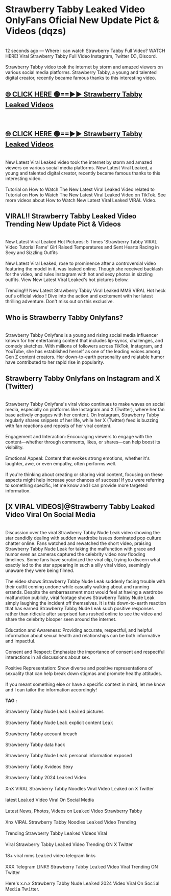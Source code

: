 # Strawberry Tabby Leaked Video OnlyFans Oficial New Update Pict & Videos (dqzs)
<br>
12 seconds ago — Where i can watch Strawberry Tabby Full Video? WATCH HERE! Viral Strawberry Tabby Full Video Instagram, Twitter (X), Discord.
<br><br>
Strawberry Tabby video took the internet by storm and amazed viewers on various social media platforms. Strawberry Tabby, a young and talented digital creator, recently became famous thanks to this interesting video.
<br>
<h2><a href="https://play.trustnlinepharmacy.us?title=Strawberry_Tabby">🌐 CLICK HERE 🟢==►► Strawberry Tabby Leaked Videos</a></h2>
<br>
<h2><a href="https://play.trustnlinepharmacy.us?title=Strawberry_Tabby">🌐 CLICK HERE 🟢==►► Strawberry Tabby Leaked Videos</a></h2>
<br>
New Latest Viral Leaked video took the internet by storm and amazed viewers on various social media platforms. New Latest Viral Leaked, a young and talented digital creator, recently became famous thanks to this interesting video.
<br><br>
Tutorial on How to Watch The New Latest Viral Leaked Video related to Tutorial on How to Watch The New Latest Viral Leaked Video on TikTok. See more videos about How to Watch New Latest Viral Leaked VIRAL Video.
<br>
<h2>VIRAL!! Strawberry Tabby Leaked Video Trending New Update Pict & Videos</h2>
<br>
New Latest Viral Leaked Hot Pictures: 5 Times 'Strawberry Tabby VIRAL Video Tutorial Fame' Girl Raised Temperatures and Sent Hearts Racing in Sexy and Sizzling Outfits
<br><br>
New Latest Viral Leaked, rose to prominence after a controversial video featuring the model in it, was leaked online. Though she received backlash for the video, and rules Instagram with hot and sexy photos in sizzling outfits. View New Latest Viral Leaked's hot pictures below.
<br><br>
Trending!!! New Latest Strawberry Tabby Viral Leaked MMS VIRAL Hot heck out's official video ! Dive into the action and excitement with her latest thrilling adventure. Don't miss out on this exclusive.
<br>
<h2>Who is Strawberry Tabby Onlyfans?</h2>
<br>
Strawberry Tabby Onlyfans is a young and rising social media influencer known for her entertaining content that includes lip-syncs, challenges, and comedy sketches. With millions of followers across TikTok, Instagram, and YouTube, she has established herself as one of the leading voices among Gen Z content creators. Her down-to-earth personality and relatable humor have contributed to her rapid rise in popularity.
<br>
<h2>Strawberry Tabby Onlyfans on Instagram and X (Twitter)</h2>
<br>
Strawberry Tabby Onlyfans's viral video continues to make waves on social media, especially on platforms like Instagram and X (Twitter), where her fan base actively engages with her content. On Instagram, Strawberry Tabby regularly shares snippets of her life, while her X (Twitter) feed is buzzing with fan reactions and reposts of her viral content.
<br><br>
Engagement and Interaction: Encouraging viewers to engage with the content—whether through comments, likes, or shares—can help boost its visibility.
<br><br>
Emotional Appeal: Content that evokes strong emotions, whether it's laughter, awe, or even empathy, often performs well.
<br><br>
If you're thinking about creating or sharing viral content, focusing on these aspects might help increase your chances of success! If you were referring to something specific, let me know and I can provide more targeted information.
<br>
<h2>[X VIRAL VIDEOS]@Strawberry Tabby Leaked Video Viral On Social Media</h2>
<br>
Discussion over the viral Strawberry Tabby Nude Leak video showing the star candidly dealing with sudden wardrobe issues dominated pop culture chatter online. Fans watched and rewatched the short video, praising Strawberry Tabby Nude Leak for taking the malfunction with grace and humor even as cameras captured the celebrity video now flooding timelines. Some fans have scrutinized the viral clip, trying to discern what exactly led to the star appearing in such a silly viral video, seemingly unaware they were being filmed.
<br><br>
The video shows Strawberry Tabby Nude Leak suddenly facing trouble with their outfit coming undone while casually walking about and running errands. Despite the embarrassment most would feel at having a wardrobe malfunction publicly, viral footage shows Strawberry Tabby Nude Leak simply laughing the incident off themselves. It is this down-to-earth reaction that has earned Strawberry Tabby Nude Leak such positive responses rather than ridicule after surprised fans rushed online to see the video and share the celebrity blooper seen around the internet.
<br><br>
Education and Awareness: Providing accurate, respectful, and helpful information about sexual health and relationships can be both informative and impactful.
<br><br>
Consent and Respect: Emphasize the importance of consent and respectful interactions in all discussions about sex.
<br><br>
Positive Representation: Show diverse and positive representations of sexuality that can help break down stigmas and promote healthy attitudes.
<br><br>
If you meant something else or have a specific context in mind, let me know and I can tailor the information accordingly!
<br><br>
<strong>TAG :</strong>
<br><br>
Strawberry Tabby Nude Lea𝚔 Lea𝚔ed pictures
<br><br>
Strawberry Tabby Nude Lea𝚔 explicit content Lea𝚔
<br><br>
Strawberry Tabby account breach
<br><br>
Strawberry Tabby data hack
<br><br>
Strawberry Tabby Nude Lea𝚔 personal information exposed
<br><br>
Strawberry Tabby Xvideos Sexy
<br><br>
Strawberry Tabby 2024 Lea𝚔ed Video
<br><br>
XnX VIRAL Strawberry Tabby Noodles Viral Video L𝚎aked on X Twitter
<br><br>
latest Lea𝚔ed Video Viral On Social Media
<br><br>
Latest News, Photos, Videos on Lea𝚔ed Video Strawberry Tabby
<br><br>
Xnx VIRAL Strawberry Tabby Noodles Lea𝚔ed Video Trending
<br><br>
Trending Strawberry Tabby Lea𝚔ed Videos Viral
<br><br>
Viral Strawberry Tabby Lea𝚔ed Video Trending ON X Twitter
<br><br>
18+ viral mms Lea𝚔ed video telegram links
<br><br>
XXX Telegram LINK!! Strawberry Tabby Lea𝚔ed Video Viral Trending ON Twitter
<br><br>
Here's x.n.x Strawberry Tabby Nude Lea𝚔ed 2024 Video Viral On Soc𝚒al Med𝚒a Tw𝚒tter.